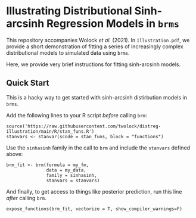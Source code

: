 # Illustrating Distributional Sinh-arcsinh Regression Models in `brms`

This repository accompanies Wolock *et al.* (2021). In `Illustration.pdf`, we provide a short demonstration of fitting a series of increasingly complex distributional models to simulated data using `brms`.

Here, we provide very brief instructions for fitting sinh-arcsinh models.

## Quick Start

This is a hacky way to get started with sinh-arcsinh distirbution models in `brms`.

Add the following lines to your R script *before* calling `brm`:

```{r}
source('https://raw.githubusercontent.com/twolock/distreg-illustration/main/R/stan_funs.R')
stanvars <- stanvar(scode = stan_funs, block = "functions")
```

Use the `sinhasinh` family in the call to `brm` and include the `stanvars` defined above:

```{r}
brm_fit <- brm(formula = my_fm,
               data = my_data,
               family = sinhasinh,
               stanvars = stanvars)
```

And finally, to get access to things like posterior prediction, run this line *after* calling `brm`.

```{r}
expose_functions(brm_fit, vectorize = T, show_compiler_warnings=F)
```
